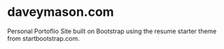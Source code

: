 # daveymason.com
 Personal Portoflio Site built on Bootstrap using the resume starter theme from startbootstrap.com.
